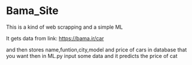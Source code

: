 # Bama_Site
This is a kind of web scrapping and a simple ML

It gets data from link:
https://bama.ir/car

and then stores name,funtion,city,model and price of cars in database that you want
then in ML.py input some data and it predicts the price of cat
